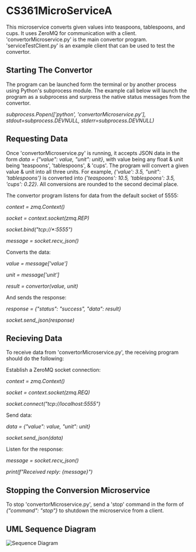 # CS361MicroServiceA

This microservice converts given values into teaspoons, tablespoons, and cups. It uses ZeroMQ for communication with a client. 'convertorMicroservice.py' is the main convertor program. 'serviceTestClient.py' is an example client that can be used to test the convertor.

## Starting The Convertor
The program can be launched form the terminal or by another process using Python's subprocess module. The example call below will launch the program as a subprocess and surpress the native status messages from the convertor.

_subprocess.Popen(['python', 'convertorMicroservice.py'], stdout=subprocess.DEVNULL, stderr=subprocess.DEVNULL)_

## Requesting Data
Once 'convertorMicroservice.py' is running, it accepts JSON data in the form _data = {"value": value, "unit": unit}_, with value being any float & unit being 'teaspoons', 'tablespoons', & 'cups'. The program
will convert a given value & unit into all three units. For example, _{'value': 3.5, "unit": 'tablespoons'}_ is converted into _{'teaspoons': 10.5, 'tablespoons': 3.5, 'cups': 0.22}_. All conversions are rounded
to the second decimal place. 

The convertor program listens for data from the default socket of 5555:

 _context = zmq.Context()_
 
 _socket = context.socket(zmq.REP)_
 
 _socket.bind("tcp://*:5555")_
 
_message = socket.recv_json()_

Converts the data:

_value = message['value']_

_unit = message['unit']_

_result = convertor(value, unit)_

And sends the response:

_response = {"status": "success", "data": result}_

_socket.send_json(response)_

## Recieving Data
To receive data from 'convertorMicroservice.py', the receiving program should do the following:

Establish a ZeroMQ socket connection:

_context = zmq.Context()_

_socket = context.socket(zmq.REQ)_

_socket.connect("tcp://localhost:5555")_

Send data:

_data = {"value": value, "unit": unit}_

_socket.send_json(data)_

Listen for the response:

_message = socket.recv_json()_

_print(f"Received reply: {message}")_

## Stopping the Conversion Microservice
To stop 'convertorMicroservice.py', send a 'stop' command in the form of _{"command": "stop"}_ to shutdown the microservice from a client. 


## UML Sequence Diagram

![Sequence Diagram](https://www.plantuml.com/plantuml/png/bPD1ZzGm38Nl-HLMJ-m1xObB3sYb2Wv80-psjWXLKUg5i6bSRBV0loTjr9cCPWPsUelplMSxJxqJjQpJ48my-pXQjWDOfyIj_Wa8zXSA3MZM4ZJ1OrIJAFNEZpOgL8_8jBk7XgBYRwt02ZpkxlFnFDgIUyOzcK_7O5BFoE8fmiux9a6UlSDLKXQCoHF1wxT5qneQHgkupLH2Mxyzy_1k6-W2HZ6YKr22IjrOtzu6SZPy9z7wJVeg4uX6Q37sFdw31_mveQWOIDzPGqbazqCelkBCThrLUxC83jYYAHUjax53FoDyQ3zztBgicX8xbNrcSYXoZGBvYNY0GmQhY4Q5BqKkxUGMuwSfV5tlJumlRoqZHS5YRGo2H-RlhG_ONscCpCJTPf-Tq-Nfm-POQc1qSvPcEDSBedYzR6eMl_-aAafZvsWOREnlp0iIRPC0cYmm_ymcesq-cRlKSlbl_m80)


